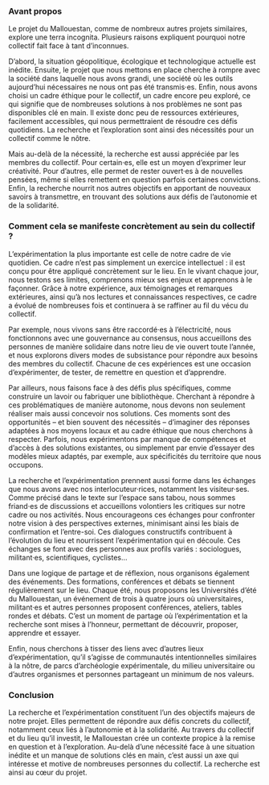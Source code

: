 ### Avant propos
Le projet du Mallouestan, comme de nombreux autres projets similaires, explore une terra incognita. Plusieurs raisons expliquent pourquoi notre collectif fait face à tant d’inconnues.

D’abord, la situation géopolitique, écologique et technologique actuelle est inédite. Ensuite, le projet que nous mettons en place cherche à rompre avec la société dans laquelle nous avons grandi, une société où les outils aujourd’hui nécessaires ne nous ont pas été transmis·es. Enfin, nous avons choisi un cadre éthique pour le collectif, un cadre encore peu exploré, ce qui signifie que de nombreuses solutions à nos problèmes ne sont pas disponibles clé en main. Il existe donc peu de ressources extérieures, facilement accessibles, qui nous permettraient de résoudre ces défis quotidiens. La recherche et l’exploration sont ainsi des nécessités pour un collectif comme le nôtre.

Mais au-delà de la nécessité, la recherche est aussi appréciée par les membres du collectif. Pour certain·es, elle est un moyen d’exprimer leur créativité. Pour d’autres, elle permet de rester ouvert·es à de nouvelles pensées, même si elles remettent en question parfois certaines convictions. Enfin, la recherche nourrit nos autres objectifs en apportant de nouveaux savoirs à transmettre, en trouvant des solutions aux défis de l’autonomie et de la solidarité.

### Comment cela se manifeste concrètement au sein du collectif ?
L’expérimentation la plus importante est celle de notre cadre de vie quotidien. Ce cadre n’est pas simplement un exercice intellectuel : il est conçu pour être appliqué concrètement sur le lieu. En le vivant chaque jour, nous testons ses limites, comprenons mieux ses enjeux et apprenons à le façonner. Grâce à notre expérience, aux témoignages et remarques extérieures, ainsi qu’à nos lectures et connaissances respectives, ce cadre a évolué de nombreuses fois et continuera à se raffiner au fil du vécu du collectif.

Par exemple, nous vivons sans être raccordé·es à l’électricité, nous fonctionnons avec une gouvernance au consensus, nous accueillons des personnes de manière solidaire dans notre lieu de vie ouvert toute l’année, et nous explorons divers modes de subsistance pour répondre aux besoins des membres du collectif. Chacune de ces expériences est une occasion d’expérimenter, de tester, de remettre en question et d’apprendre.

Par ailleurs, nous faisons face à des défis plus spécifiques, comme construire un lavoir ou fabriquer une bibliothèque. Cherchant à répondre à ces problématiques de manière autonome, nous devons non seulement réaliser mais aussi concevoir nos solutions. Ces moments sont des opportunités – et bien souvent des nécessités – d’imaginer des réponses adaptées à nos moyens locaux et au cadre éthique que nous cherchons à respecter. Parfois, nous expérimentons par manque de compétences et d’accès à des solutions existantes, ou simplement par envie d’essayer des modèles mieux adaptés, par exemple, aux spécificités du territoire que nous occupons.

La recherche et l’expérimentation prennent aussi forme dans les échanges que nous avons avec nos interlocuteur·rices, notamment les visiteur·ses. Comme précisé dans le texte sur l’espace sans tabou, nous sommes friand·es de discussions et accueillons volontiers les critiques sur notre cadre ou nos activités. Nous encourageons ces échanges pour confronter notre vision à des perspectives externes, minimisant ainsi les biais de confirmation et l’entre-soi. Ces dialogues constructifs contribuent à l’évolution du lieu et nourrissent l’expérimentation qui en découle. Ces échanges se font avec des personnes aux profils variés : sociologues, militant·es, scientifiques, cyclistes…

Dans une logique de partage et de réflexion, nous organisons également des événements. Des formations, conférences et débats se tiennent régulièrement sur le lieu. Chaque été, nous proposons les Universités d’été du Mallouestan, un événement de trois à quatre jours où universitaires, militant·es et autres personnes proposent conférences, ateliers, tables rondes et débats. C’est un moment de partage où l’expérimentation et la recherche sont mises à l’honneur, permettant de découvrir, proposer, apprendre et essayer.

Enfin, nous cherchons à tisser des liens avec d’autres lieux d’expérimentation, qu’il s’agisse de communautés intentionnelles similaires à la nôtre, de parcs d’archéologie expérimentale, du milieu universitaire ou d’autres organismes et personnes partageant un minimum de nos valeurs.

### Conclusion
La recherche et l’expérimentation constituent l’un des objectifs majeurs de notre projet. Elles permettent de répondre aux défis concrets du collectif, notamment ceux liés à l’autonomie et à la solidarité. Au travers du collectif et du lieu qu’il investit, le Mallouestan crée un contexte propice à la remise en question et à l’exploration. Au-delà d’une nécessité face à une situation inédite et un manque de solutions clés en main, c’est aussi un axe qui intéresse et motive de nombreuses personnes du collectif. La recherche est ainsi au cœur du projet.